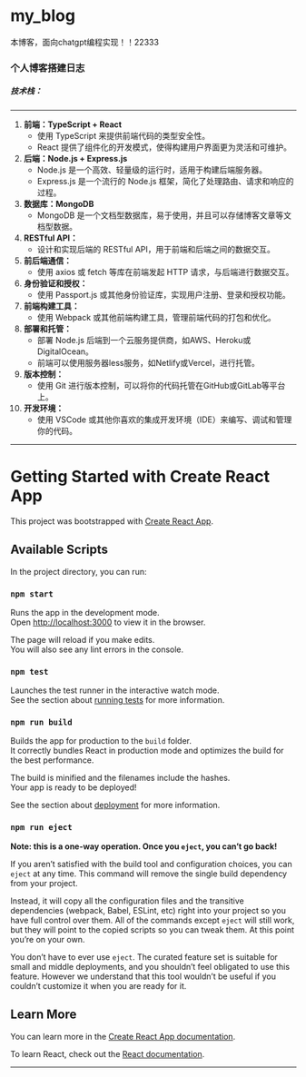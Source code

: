 # my_blog
本博客，面向chatgpt编程实现！！22333
### 个人博客搭建日志

##### 技术栈：

---

1. **前端：TypeScript + React**
   - 使用 TypeScript 来提供前端代码的类型安全性。
   - React 提供了组件化的开发模式，使得构建用户界面更为灵活和可维护。
2. **后端：Node.js + Express.js**
   - Node.js 是一个高效、轻量级的运行时，适用于构建后端服务器。
   - Express.js 是一个流行的 Node.js 框架，简化了处理路由、请求和响应的过程。
3. **数据库：MongoDB**
   - MongoDB 是一个文档型数据库，易于使用，并且可以存储博客文章等文档型数据。
4. **RESTful API：**
   - 设计和实现后端的 RESTful API，用于前端和后端之间的数据交互。
5. **前后端通信：**
   - 使用 axios 或 fetch 等库在前端发起 HTTP 请求，与后端进行数据交互。
6. **身份验证和授权：**
   - 使用 Passport.js 或其他身份验证库，实现用户注册、登录和授权功能。
7. **前端构建工具：**
   - 使用 Webpack 或其他前端构建工具，管理前端代码的打包和优化。
8. **部署和托管：**
   - 部署 Node.js 后端到一个云服务提供商，如AWS、Heroku或DigitalOcean。
   - 前端可以使用服务器less服务，如Netlify或Vercel，进行托管。
9. **版本控制：**
   - 使用 Git 进行版本控制，可以将你的代码托管在GitHub或GitLab等平台上。
10. **开发环境：**
    - 使用 VSCode 或其他你喜欢的集成开发环境（IDE）来编写、调试和管理你的代码。

---
# Getting Started with Create React App

This project was bootstrapped with [Create React App](https://github.com/facebook/create-react-app).

## Available Scripts

In the project directory, you can run:

### `npm start`

Runs the app in the development mode.\
Open [http://localhost:3000](http://localhost:3000) to view it in the browser.

The page will reload if you make edits.\
You will also see any lint errors in the console.

### `npm test`

Launches the test runner in the interactive watch mode.\
See the section about [running tests](https://facebook.github.io/create-react-app/docs/running-tests) for more information.

### `npm run build`

Builds the app for production to the `build` folder.\
It correctly bundles React in production mode and optimizes the build for the best performance.

The build is minified and the filenames include the hashes.\
Your app is ready to be deployed!

See the section about [deployment](https://facebook.github.io/create-react-app/docs/deployment) for more information.

### `npm run eject`

**Note: this is a one-way operation. Once you `eject`, you can’t go back!**

If you aren’t satisfied with the build tool and configuration choices, you can `eject` at any time. This command will remove the single build dependency from your project.

Instead, it will copy all the configuration files and the transitive dependencies (webpack, Babel, ESLint, etc) right into your project so you have full control over them. All of the commands except `eject` will still work, but they will point to the copied scripts so you can tweak them. At this point you’re on your own.

You don’t have to ever use `eject`. The curated feature set is suitable for small and middle deployments, and you shouldn’t feel obligated to use this feature. However we understand that this tool wouldn’t be useful if you couldn’t customize it when you are ready for it.

## Learn More

You can learn more in the [Create React App documentation](https://facebook.github.io/create-react-app/docs/getting-started).

To learn React, check out the [React documentation](https://reactjs.org/).

---